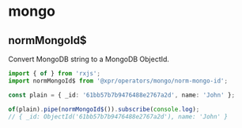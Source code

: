 # mongo

## normMongoId$
Convert MongoDB string to a MongoDB ObjectId.

```typescript
import { of } from 'rxjs';
import normMongoId$ from '@xpr/operators/mongo/norm-mongo-id';

const plain = { _id: '61bb57b7b9476488e2767a2d', name: 'John' };

of(plain).pipe(normMongoId$()).subscribe(console.log);
// { _id: ObjectId('61bb57b7b9476488e2767a2d'), name: 'John' }
```

